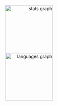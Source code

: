 <div align="right">
  <img src="https://github-readme-stats.vercel.app/api?username=Gabriel-Orlandi-Portes&hide_title=false&hide_rank=false&show_icons=true&include_all_commits=true&count_private=true&disable_animations=false&theme=dracula&locale=en&hide_border=false&order=1" height="151" alt="stats graph" /> <br>
  <img src="https://github-readme-stats.vercel.app/api/top-langs?username=Gabriel-Orlandi-Portes&locale=en&hide_title=false&layout=compact&card_width=320&langs_count=5&theme=dracula&hide_border=false&order=2" height="150" alt="languages graph"  />
</div>

###
